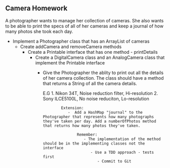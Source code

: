 ## Camera Homework

A photographer wants to manage her collection of cameras. She also wants to be able to print the specs of all of her cameras and keep a journal of how many photos she took each day.

  - Implement a Photographer class that has an ArrayList of cameras
    - Create addCamera and removeCamera methods 
      - Create a Printable interface that has one method - printDetails
        - Create a DigitalCamera class and an AnalogCamera class that implement the Printable interface
          - Give the Photographer the ablity to print out all the details of her camera collection. The class should have a method that returns a String of all the camera details. 
            
              E.G
                  1. Nikon 34T, Noise reduction filter, Hi-resolution
                      2. Sony ILCE5100L, No noise reduciton, Lo-resolution

                        Extension:
                           -  Add a HashMap "journal" to the Photographer that represents how many photographs they've taken per day. Add a numberOfPhotos method that returns how many photos they've taken.
                             
                               Remember:
                                  - The implementation of the method should be in the implementing classes not the interface
                                     - Use a TDD approach - tests first
                                        - Commit to Git
